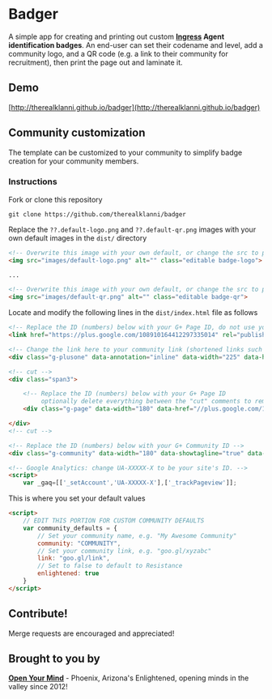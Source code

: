 # Badger

A simple app for creating and printing out custom **[Ingress](http://ingress.com) Agent identification badges**. An end-user can set their codename and level, add a community logo, and a QR code (e.g. a link to their community for recruitment), then print the page out and laminate it.

## Demo

[http://therealklanni.github.io/badger](http://therealklanni.github.io/badger)

## Community customization

The template can be customized to your community to simplify badge creation for your community members.

### Instructions

Fork or clone this repository

```
git clone https://github.com/therealklanni/badger
```

Replace the `??.default-logo.png` and `??.default-qr.png` images with your own default images in the `dist/` directory

```html
<!-- Overwrite this image with your own default, or change the src to point to your image location -->
<img src="images/default-logo.png" alt="" class="editable badge-logo">

...

<!-- Overwrite this image with your own default, or change the src to point to your image location -->
<img src="images/default-qr.png" alt="" class="editable badge-qr">
```

Locate and modify the following lines in the `dist/index.html` file as follows

```html
<!-- Replace the ID (numbers) below with your G+ Page ID, do not use your community ID -->
<link href="https://plus.google.com/108910164412297335014" rel="publisher">
```

```html
<!-- Change the link here to your community link (shortened links such as goo.gl or tinyurl.com will not work here) -->
<div class="g-plusone" data-annotation="inline" data-width="225" data-href="http://therealklanni.github.io/badger/"></div>
```

```html
<!-- cut -->
<div class="span3">

	<!-- Replace the ID (numbers) below with your G+ Page ID
	     optionally delete everything between the "cut" comments to remove -->
	<div class="g-page" data-width="180" data-href="//plus.google.com/108910164412297335014"></div>

</div>
<!-- cut -->
```

```html
<!-- Replace the ID (numbers) below with your G+ Community ID -->
<div class="g-community" data-width="180" data-showtagline="true" data-href="//plus.google.com/communities/115566167479601650426"></div>
```

```html
<!-- Google Analytics: change UA-XXXXX-X to be your site's ID. -->
<script>
	var _gaq=[['_setAccount','UA-XXXXX-X'],['_trackPageview']];
```

This is where you set your default values

```html
<script>
	// EDIT THIS PORTION FOR CUSTOM COMMUNITY DEFAULTS
	var community_defaults = {
		// Set your community name, e.g. "My Awesome Community"
		community: "COMMUNITY",
		// Set your community link, e.g. "goo.gl/xyzabc"
		link: "goo.gl/link",
		// Set to false to default to Resistance
		enlightened: true
	}
</script>
```

## Contribute!

Merge requests are encouraged and appreciated!

## Brought to you by

**[Open Your Mind](http://goo.gl/ResXD)** - Phoenix, Arizona's Enlightened, opening minds in the valley since 2012!
